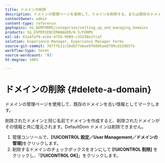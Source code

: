 ```yaml
---
title: ドメインの削除
description: ドメインの管理ページを使用して、ドメインを削除する、または既存のドメインを古い情報としてマークする方法について説明します。
contentOwner: admin
content-type: reference
geptopics: SG_AEMFORMS/categories/setting_up_and_managing_domains
products: SG_EXPERIENCEMANAGER/6.5/FORMS
exl-id: 01a4faf0-ec6e-475b-9909-c35298e2fcaf
solution: Experience Manager, Experience Manager Forms
source-git-commit: 76fffb11c56dbf7ebee9f6805ae0799cd32985fe
workflow-type: tm+mt
source-wordcount: '93'
ht-degree: 100%

---
```


# ドメインの削除 {#delete-a-domain}

ドメインの管理ページを使用して、既存のドメインを古い情報としてマークします。

削除されたドメインと同じ名前でドメインを作成すると、削除されたドメインがその情報と共に復元されます。DefaultDom ドメインは削除できません。

1. 管理コンソールで、**[!UICONTROL 設定／User Management／ドメインの管理]**&#x200B;をクリックします。
1. 削除するドメインのチェックボックスをオンにして **[!UICONTROL 削除]** をクリックし、「**[!UICONTROL OK]**」をクリックします。
